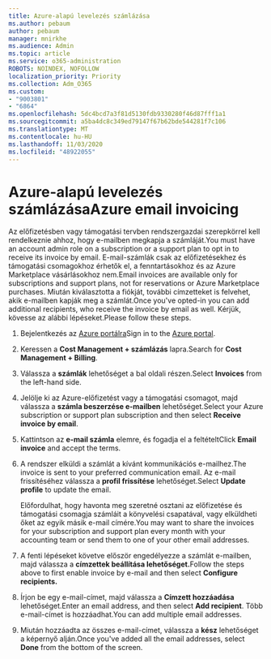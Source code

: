 ```yaml
---
title: Azure-alapú levelezés számlázása
ms.author: pebaum
author: pebaum
manager: mnirkhe
ms.audience: Admin
ms.topic: article
ms.service: o365-administration
ROBOTS: NOINDEX, NOFOLLOW
localization_priority: Priority
ms.collection: Adm_O365
ms.custom:
- "9003801"
- "6864"
ms.openlocfilehash: 5dc4bcd7a3f81d5130fdb9330280f46d87fff1a1
ms.sourcegitcommit: a5ba4dc8c349ed79147f67b62bde544281f7c106
ms.translationtype: MT
ms.contentlocale: hu-HU
ms.lasthandoff: 11/03/2020
ms.locfileid: "48922055"
---
```

# <a name="azure-email-invoicing"></a><span data-ttu-id="5b78d-102">Azure-alapú levelezés számlázása</span><span class="sxs-lookup"><span data-stu-id="5b78d-102">Azure email invoicing</span></span>

<span data-ttu-id="5b78d-103">Az előfizetésben vagy támogatási tervben rendszergazdai szerepkörrel kell rendelkeznie ahhoz, hogy e-mailben megkapja a számláját.</span><span class="sxs-lookup"><span data-stu-id="5b78d-103">You must have an account admin role on a subscription or a support plan to opt in to receive its invoice by email.</span></span> <span data-ttu-id="5b78d-104">E-mail-számlák csak az előfizetésekhez és támogatási csomagokhoz érhetők el, a fenntartásokhoz és az Azure Marketplace vásárlásokhoz nem.</span><span class="sxs-lookup"><span data-stu-id="5b78d-104">Email invoices are available only for subscriptions and support plans, not for reservations or Azure Marketplace purchases.</span></span> <span data-ttu-id="5b78d-105">Miután kiválasztotta a fiókját, további címzetteket is felvehet, akik e-mailben kapják meg a számlát.</span><span class="sxs-lookup"><span data-stu-id="5b78d-105">Once you've opted-in you can add additional recipients, who receive the invoice by email as well.</span></span> <span data-ttu-id="5b78d-106">Kérjük, kövesse az alábbi lépéseket.</span><span class="sxs-lookup"><span data-stu-id="5b78d-106">Please follow these steps.</span></span>

1. <span data-ttu-id="5b78d-107">Bejelentkezés az [Azure portálra](https://portal.azure.com/)</span><span class="sxs-lookup"><span data-stu-id="5b78d-107">Sign in to the [Azure portal](https://portal.azure.com/).</span></span>
2. <span data-ttu-id="5b78d-108">Keressen a **Cost Management + számlázás** lapra.</span><span class="sxs-lookup"><span data-stu-id="5b78d-108">Search for **Cost Management + Billing**.</span></span>
3. <span data-ttu-id="5b78d-109">Válassza a **számlák** lehetőséget a bal oldali részen.</span><span class="sxs-lookup"><span data-stu-id="5b78d-109">Select **Invoices** from the left-hand side.</span></span>
4. <span data-ttu-id="5b78d-110">Jelölje ki az Azure-előfizetést vagy a támogatási csomagot, majd válassza a **számla beszerzése e-mailben** lehetőséget.</span><span class="sxs-lookup"><span data-stu-id="5b78d-110">Select your Azure subscription or support plan subscription and then select **Receive invoice by email**.</span></span>
5. <span data-ttu-id="5b78d-111">Kattintson az **e-mail számla** elemre, és fogadja el a feltételt</span><span class="sxs-lookup"><span data-stu-id="5b78d-111">Click **Email invoice** and accept the terms.</span></span>
6. <span data-ttu-id="5b78d-112">A rendszer elküldi a számlát a kívánt kommunikációs e-mailhez.</span><span class="sxs-lookup"><span data-stu-id="5b78d-112">The invoice is sent to your preferred communication email.</span></span> <span data-ttu-id="5b78d-113">Az e-mail frissítéséhez válassza a **profil frissítése** lehetőséget.</span><span class="sxs-lookup"><span data-stu-id="5b78d-113">Select **Update profile** to update the email.</span></span>  

    <span data-ttu-id="5b78d-114">Előfordulhat, hogy havonta meg szeretné osztani az előfizetése és támogatási csomagja számláit a könyvelési csapatával, vagy elküldheti őket az egyik másik e-mail címére.</span><span class="sxs-lookup"><span data-stu-id="5b78d-114">You may want to share the invoices for your subscription and support plan every month with your accounting team or send them to one of your other email addresses.</span></span>  

7. <span data-ttu-id="5b78d-115">A fenti lépéseket követve először engedélyezze a számlát e-mailben, majd válassza a  **címzettek beállítása lehetőséget.**</span><span class="sxs-lookup"><span data-stu-id="5b78d-115">Follow the steps above to first enable invoice by e-mail and then select  **Configure recipients.**</span></span>
8. <span data-ttu-id="5b78d-116">Írjon be egy e-mail-címet, majd válassza a **Címzett hozzáadása** lehetőséget.</span><span class="sxs-lookup"><span data-stu-id="5b78d-116">Enter an email address, and then select **Add recipient**.</span></span> <span data-ttu-id="5b78d-117">Több e-mail-címet is hozzáadhat.</span><span class="sxs-lookup"><span data-stu-id="5b78d-117">You can add multiple email addresses.</span></span>
9. <span data-ttu-id="5b78d-118">Miután hozzáadta az összes e-mail-címet, válassza a **kész** lehetőséget a képernyő alján.</span><span class="sxs-lookup"><span data-stu-id="5b78d-118">Once you've added all the email addresses, select **Done** from the bottom of the screen.</span></span>
